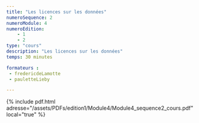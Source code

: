 ```yaml
---
title: "Les licences sur les données"
numeroSequence: 2
numeroModule: 4
numeroEdition:
    - 1
    - 2
type: "cours"
description: "Les licences sur les données"
temps: 30 minutes

formateurs : 
 - fredericdeLamotte
 - pauletteLieby

---
```



{% include pdf.html adresse="/assets/PDFs/edition1/Module4/Module4_sequence2_cours.pdf" local="true" %}

